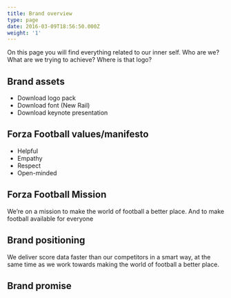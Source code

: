 ```yaml
---
title: Brand overview
type: page
date: 2016-03-09T18:56:50.000Z
weight: '1'
---
```

On this page you will find everything related to our inner self. Who are we? What are we trying to achieve? Where is that logo?

## Brand assets

* Download logo pack
* Download font (New Rail)
* Download keynote presentation

## Forza Football values/manifesto

* Helpful
* Empathy
* Respect
* Open-minded

## Forza Football Mission

We’re on a mission to make the world of football a better place. And to make football available for everyone

## Brand positioning

We deliver score data faster than our competitors in a smart way, at the same time as we work towards making the world of football a better place.

## Brand promise
